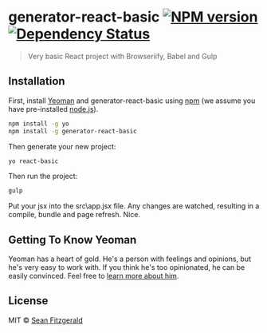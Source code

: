 # generator-react-basic [![NPM version][npm-image]][npm-url] [![Dependency Status][daviddm-image]][daviddm-url] 

> Very basic React project with Browseriify, Babel and Gulp

## Installation

First, install [Yeoman](http://yeoman.io) and generator-react-basic using [npm](https://www.npmjs.com/) (we assume you have pre-installed [node.js](https://nodejs.org/)).

```bash
npm install -g yo
npm install -g generator-react-basic
```

Then generate your new project:

```bash
yo react-basic
```
Then run the project:

```bash
gulp
```

Put your jsx into the src\app.jsx file.  Any changes are watched, resulting in a compile, bundle and page refresh.  Nice.

## Getting To Know Yeoman

Yeoman has a heart of gold. He&#39;s a person with feelings and opinions, but he&#39;s very easy to work with. If you think he&#39;s too opinionated, he can be easily convinced. Feel free to [learn more about him](http://yeoman.io/).

## License

MIT © [Sean Fitzgerald]()


[npm-image]: https://badge.fury.io/js/generator-react-basic.svg
[npm-url]: https://npmjs.org/package/generator-react-basic
[travis-image]: https://travis-ci.org/seanfitzg/generator-react-basic.svg?branch=master
[travis-url]: https://travis-ci.org/seanfitzg/generator-react-basic
[daviddm-image]: https://david-dm.org/seanfitzg/generator-react-basic.svg?theme=shields.io
[daviddm-url]: https://david-dm.org/seanfitzg/generator-react-basic
[coveralls-image]: https://coveralls.io/repos/seanfitzg/generator-react-basic/badge.svg
[coveralls-url]: https://coveralls.io/r/seanfitzg/generator-react-basic
